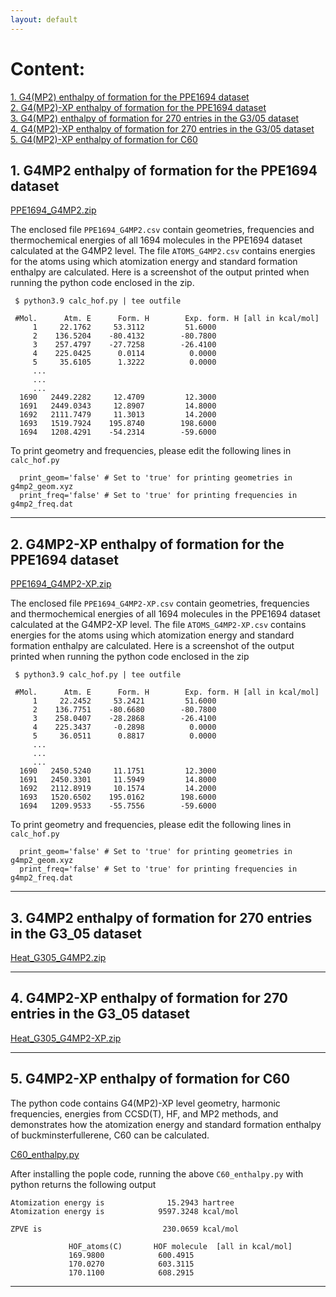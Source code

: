 ```yaml
---
layout: default
---
```

# Content:   
[1. G4(MP2) enthalpy of formation for the PPE1694 dataset](#g4mp2_ppe)      
[2. G4(MP2)-XP enthalpy of formation for the PPE1694 dataset](#g4mp2xp_ppe)   
[3. G4(MP2) enthalpy of formation for 270 entries in the G3/05 dataset](#g4mp2_g305)      
[4. G4(MP2)-XP enthalpy of formation for 270 entries in the G3/05 dataset](#g4mp2xp_g305)  
[5. G4(MP2)-XP enthalpy of formation for C60](#g4mp2xp_C60)  
  
## <a name="g4mp2_ppe">1. G4MP2 enthalpy of formation for the PPE1694 dataset</a>

[PPE1694_G4MP2.zip](https://github.com/moldis-group/pople/blob/main/benchmarks/PPE1694_G4MP2.zip)

The enclosed file `PPE1694_G4MP2.csv` contain geometries, frequencies and thermochemical energies of all 1694 molecules in the PPE1694 dataset calculated at the G4MP2 level. The file `ATOMS_G4MP2.csv` contains energies for the atoms using which atomization energy and standard formation enthalpy are calculated. Here is a screenshot of the output printed when running the python code enclosed in the zip. 

```
 $ python3.9 calc_hof.py | tee outfile

 #Mol.      Atm. E      Form. H        Exp. form. H [all in kcal/mol]
     1     22.1762     53.3112         51.6000
     2    136.5204    -80.4132        -80.7800
     3    257.4797    -27.7258        -26.4100
     4    225.0425      0.0114          0.0000
     5     35.6105      1.3222          0.0000
     ...
     ...
     ...
  1690   2449.2282     12.4709         12.3000
  1691   2449.0343     12.8907         14.8000
  1692   2111.7479     11.3013         14.2000
  1693   1519.7924    195.8740        198.6000
  1694   1208.4291    -54.2314        -59.6000
```

To print geometry and frequencies, please edit the following lines in `calc_hof.py`

```
  print_geom='false' # Set to 'true' for printing geometries in g4mp2_geom.xyz
  print_freq='false' # Set to 'true' for printing frequencies in g4mp2_freq.dat
```

* * *

## <a name="g4mp2xp_ppe">2. G4MP2-XP enthalpy of formation for the PPE1694 dataset</a>

[PPE1694_G4MP2-XP.zip](https://github.com/moldis-group/pople/blob/main/benchmarks/PPE1694_G4MP2-XP.zip)

The enclosed file `PPE1694_G4MP2-XP.csv` contain geometries, frequencies and thermochemical energies of all 1694 molecules in the PPE1694 dataset calculated at the G4MP2-XP level. The file `ATOMS_G4MP2-XP.csv` contains energies for the atoms using which atomization energy and standard formation enthalpy are calculated. Here is a screenshot of the output printed when running the python code enclosed in the zip

```
 $ python3.9 calc_hof.py | tee outfile

 #Mol.      Atm. E      Form. H        Exp. form. H [all in kcal/mol]
     1     22.2452     53.2421         51.6000
     2    136.7751    -80.6680        -80.7800
     3    258.0407    -28.2868        -26.4100
     4    225.3437     -0.2898          0.0000
     5     36.0511      0.8817          0.0000
     ...
     ...
     ...
  1690   2450.5240     11.1751         12.3000
  1691   2450.3301     11.5949         14.8000
  1692   2112.8919     10.1574         14.2000
  1693   1520.6502    195.0162        198.6000
  1694   1209.9533    -55.7556        -59.6000
```

To print geometry and frequencies, please edit the following lines in `calc_hof.py`

```
  print_geom='false' # Set to 'true' for printing geometries in g4mp2_geom.xyz
  print_freq='false' # Set to 'true' for printing frequencies in g4mp2_freq.dat
```

* * *

## <a name="g4mp2_g305">3. G4MP2 enthalpy of formation for 270 entries in the G3_05 dataset</a>

[Heat_G305_G4MP2.zip](https://github.com/moldis-group/pople/blob/main/benchmarks/Heat_G305_G4MP2.zip)

* * *

## <a name="g4mp2xp_g305">4. G4MP2-XP enthalpy of formation for 270 entries in the G3_05 dataset</a>

[Heat_G305_G4MP2-XP.zip](https://github.com/moldis-group/pople/blob/main/benchmarks/Heat_G305_G4MP2-XP.zip)

* * *

## <a name="g4mp2xp_C60">5. G4MP2-XP enthalpy of formation for C60</a>

The python code contains G4(MP2)-XP level geometry, harmonic frequencies, energies from CCSD(T), HF, and MP2 methods, and demonstrates how the atomization energy and standard formation enthalpy of buckminsterfullerene, C60 can be calculated.

[C60_enthalpy.py](https://github.com/moldis-group/pople/blob/main/benchmarks/C60_enthalpy.py)

After installing the pople code, running the above `C60_enthalpy.py` with python returns the following output

```
Atomization energy is              15.2943 hartree    
Atomization energy is            9597.3248 kcal/mol    

ZPVE is                           230.0659 kcal/mol    

             HOF_atoms(C)       HOF molecule  [all in kcal/mol]
             169.9800            600.4915
             170.0270            603.3115
             170.1100            608.2915
```

* * *


